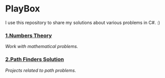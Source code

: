 # PlayBox
I use this repository to share my solutions about various problems in C#. :)

### [1.Numbers Theory](https://github.com/sassani/PlayBox/tree/master/NumbersTheory)
*Work with mathematical problems.*  

### [2.Path Finders Solution](https://github.com/sassani/PlayBox/tree/master/PathFinders)
*Projects related to path problems.*
